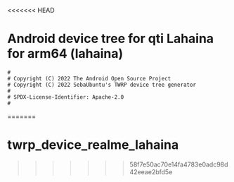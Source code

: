 <<<<<<< HEAD
# Android device tree for qti Lahaina for arm64 (lahaina)

```
#
# Copyright (C) 2022 The Android Open Source Project
# Copyright (C) 2022 SebaUbuntu's TWRP device tree generator
#
# SPDX-License-Identifier: Apache-2.0
#
```
=======
# twrp_device_realme_lahaina
>>>>>>> 58f7e50ac70e14fa4783e0adc98d42eeae2bfd5e
